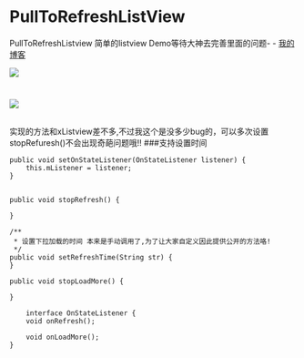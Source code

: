 # PullToRefreshListView
PullToRefreshListview 简单的listview Demo等待大神去完善里面的问题- - 
[我的博客](http://blog.51bwn.com "欢迎观赏")

![](https://github.com/51bwn/PullToRefreshListView/blob/master/assets/a.png)
#
![](https://github.com/51bwn/PullToRefreshListView/blob/master/assets/b.png)

##
实现的方法和xListview差不多,不过我这个是没多少bug的，可以多次设置stopRefuresh()不会出现奇葩问题哦!!
###支持设置时间

	public void setOnStateListener(OnStateListener listener) {
		this.mListener = listener;
	}


	public void stopRefresh() {
	
	}

	/**
	 * 设置下拉加载的时间 本来是手动调用了,为了让大家自定义因此提供公开的方法咯!
	 */
	public void setRefreshTime(String str) {
	}

	public void stopLoadMore() {

	}
	
		interface OnStateListener {
		void onRefresh();

		void onLoadMore();
	}
  
